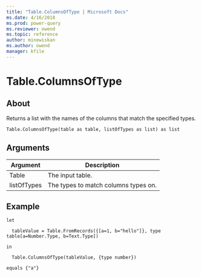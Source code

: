 ```yaml
---
title: "Table.ColumnsOfType | Microsoft Docs"
ms.date: 4/16/2018
ms.prod: power-query
ms.reviewer: owend
ms.topic: reference
author: minewiskan
ms.author: owend
manager: kfile
---
```

# Table.ColumnsOfType

  
## About  
Returns a list with the names of the columns that match the specified types.  
  
```  
Table.ColumnsOfType(table as table, listOfTypes as list) as list  
```  
  
## Arguments  
  
|Argument|Description|  
|------------|---------------|  
|Table|The input table.|  
|listOfTypes|The types to match columns types on.|  
  
## Example  
  
```  
let  
  
  tableValue = Table.FromRecords({[a=1, b="hello"]}, type table[a=Number.Type, b=Text.Type])  
  
in  
  
  Table.ColumnsOfType(tableValue, {type number})  
  
equals {"a"}  
```  
